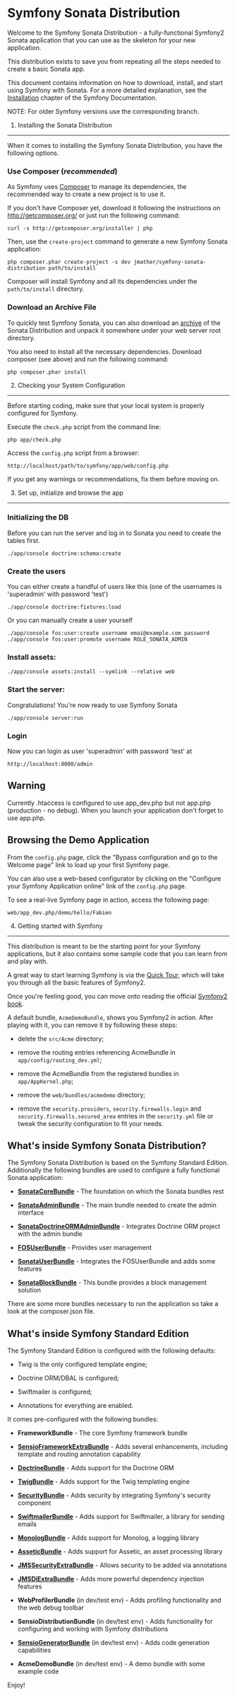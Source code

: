 Symfony Sonata Distribution
===========================

Welcome to the Symfony Sonata Distribution - a fully-functional Symfony2
Sonata application that you can use as the skeleton for your new application.

This distribution exists to save you from repeating all the steps needed to create
a basic Sonata app.

This document contains information on how to download, install, and start
using Symfony with Sonata. For a more detailed explanation, see the [Installation][1]
chapter of the Symfony Documentation.

NOTE: For older Symfony versions use the corresponding branch.

1) Installing the Sonata Distribution
-------------------------------------

When it comes to installing the Symfony Sonata Distribution, you have the
following options.

### Use Composer (*recommended*)

As Symfony uses [Composer][2] to manage its dependencies, the recommended way
to create a new project is to use it.

If you don't have Composer yet, download it following the instructions on
http://getcomposer.org/ or just run the following command:

    curl -s http://getcomposer.org/installer | php

Then, use the `create-project` command to generate a new Symfony Sonata application:

    php composer.phar create-project -s dev jmather/symfony-sonata-distribution path/to/install

Composer will install Symfony and all its dependencies under the
`path/to/install` directory.

### Download an Archive File

To quickly test Symfony Sonata, you can also download an [archive][3] of the Sonata
Distribution and unpack it somewhere under your web server root directory.

You also need to install all the necessary dependencies. 
Download composer (see above) and run the following command:

    php composer.phar install

2) Checking your System Configuration
-------------------------------------

Before starting coding, make sure that your local system is properly
configured for Symfony.

Execute the `check.php` script from the command line:

    php app/check.php

Access the `config.php` script from a browser:

    http://localhost/path/to/symfony/app/web/config.php

If you get any warnings or recommendations, fix them before moving on.

3) Set up, initialize and browse the app
----------------------------------------

### Initializing the DB

Before you can run the server and log in to Sonata you need to create the
tables first.

    ./app/console doctrine:schema:create

### Create the users

You can either create a handful of users like this (one of the usernames is 
'superadmin' with password 'test')

    ./app/console doctrine:fixtures:load

Or you can manually create a user yourself

    ./app/console fos:user:create username emai@example.com password
    ./app/console fos:user:promote username ROLE_SONATA_ADMIN

### Install assets:

    ./app/console assets:install --symlink --relative web

### Start the server:

Congratulations! You're now ready to use Symfony Sonata

    ./app/console server:run

### Login

Now you can login as user 'superadmin' with password 'test' at

    http://localhost:8000/admin

## Warning

Currently .htaccess is configured to use app_dev.php but not app.php (production - no debug). When you launch your application don't forget to use app.php.

## Browsing the Demo Application

From the `config.php` page, click the "Bypass configuration and go to the
Welcome page" link to load up your first Symfony page.

You can also use a web-based configurator by clicking on the "Configure your
Symfony Application online" link of the `config.php` page.

To see a real-live Symfony page in action, access the following page:

    web/app_dev.php/demo/hello/Fabien

4) Getting started with Symfony
-------------------------------

This distribution is meant to be the starting point for your Symfony
applications, but it also contains some sample code that you can learn from
and play with.

A great way to start learning Symfony is via the [Quick Tour][4], which will
take you through all the basic features of Symfony2.

Once you're feeling good, you can move onto reading the official
[Symfony2 book][5].

A default bundle, `AcmeDemoBundle`, shows you Symfony2 in action. After
playing with it, you can remove it by following these steps:

  * delete the `src/Acme` directory;

  * remove the routing entries referencing AcmeBundle in
    `app/config/routing_dev.yml`;

  * remove the AcmeBundle from the registered bundles in `app/AppKernel.php`;

  * remove the `web/bundles/acmedemo` directory;

  * remove the `security.providers`, `security.firewalls.login` and
    `security.firewalls.secured_area` entries in the `security.yml` file or
    tweak the security configuration to fit your needs.

What's inside Symfony Sonata Distribution?
------------------------------------------

The Symfony Sonata Distribution is based on the Symfony Standard Edition.
Additionally the following bundles are used to configure a fully functional
Sonata application:

* [**SonataCoreBundle**][16] - The foundation on which the Sonata bundles rest

* [**SonataAdminBundle**][17] - The main bundle needed to create the admin interface

* [**SonataDoctrineORMAdminBundle**][18] - Integrates Doctrine ORM project with the admin bundle

* [**FOSUserBundle**][19] - Provides user management

* [**SonataUserBundle**][20] - Integrates the FOSUserBundle and adds some features

* [**SonataBlockBundle**][21] - This bundle provides a block management solution

There are some more bundles necessary to run the application so take a look at the composer.json file.

What's inside Symfony Standard Edition
--------------------------------------

The Symfony Standard Edition is configured with the following defaults:

  * Twig is the only configured template engine;

  * Doctrine ORM/DBAL is configured;

  * Swiftmailer is configured;

  * Annotations for everything are enabled.

It comes pre-configured with the following bundles:

  * **FrameworkBundle** - The core Symfony framework bundle

  * [**SensioFrameworkExtraBundle**][6] - Adds several enhancements, including
    template and routing annotation capability

  * [**DoctrineBundle**][7] - Adds support for the Doctrine ORM

  * [**TwigBundle**][8] - Adds support for the Twig templating engine

  * [**SecurityBundle**][9] - Adds security by integrating Symfony's security
    component

  * [**SwiftmailerBundle**][10] - Adds support for Swiftmailer, a library for
    sending emails

  * [**MonologBundle**][11] - Adds support for Monolog, a logging library

  * [**AsseticBundle**][12] - Adds support for Assetic, an asset processing
    library

  * [**JMSSecurityExtraBundle**][13] - Allows security to be added via
    annotations

  * [**JMSDiExtraBundle**][14] - Adds more powerful dependency injection
    features

  * **WebProfilerBundle** (in dev/test env) - Adds profiling functionality and
    the web debug toolbar

  * **SensioDistributionBundle** (in dev/test env) - Adds functionality for
    configuring and working with Symfony distributions

  * [**SensioGeneratorBundle**][15] (in dev/test env) - Adds code generation
    capabilities

  * **AcmeDemoBundle** (in dev/test env) - A demo bundle with some example
    code

Enjoy!

[1]:  http://symfony.com/doc/2.4/book/installation.html
[2]:  http://getcomposer.org/
[3]:  https://github.com/jmather/symfony-sonata-distribution/archive/master.zip
[4]:  http://symfony.com/doc/2.4/quick_tour/the_big_picture.html
[5]:  http://symfony.com/doc/2.4/index.html
[6]:  http://symfony.com/doc/2.4/bundles/SensioFrameworkExtraBundle/index.html
[7]:  http://symfony.com/doc/2.4/book/doctrine.html
[8]:  http://symfony.com/doc/2.4/book/templating.html
[9]:  http://symfony.com/doc/2.4/book/security.html
[10]: http://symfony.com/doc/2.4/cookbook/email.html
[11]: http://symfony.com/doc/2.4/cookbook/logging/monolog.html
[12]: http://symfony.com/doc/2.4/cookbook/assetic/asset_management.html
[13]: http://jmsyst.com/bundles/JMSSecurityExtraBundle/master
[14]: http://jmsyst.com/bundles/JMSDiExtraBundle/master
[15]: http://symfony.com/doc/2.4/bundles/SensioGeneratorBundle/index.html

[16]: http://sonata-project.org/bundles/core/master/doc/index.html
[17]: http://sonata-project.org/bundles/admin/2-2/doc/index.html
[18]: http://sonata-project.org/bundles/doctrine-orm-admin/2-2/doc/index.html
[19]: https://github.com/FriendsOfSymfony/FOSUserBundle
[20]: http://sonata-project.org/bundles/user/master/doc/reference/installation.html
[21]: http://sonata-project.org/bundles/block/master/doc/index.html
